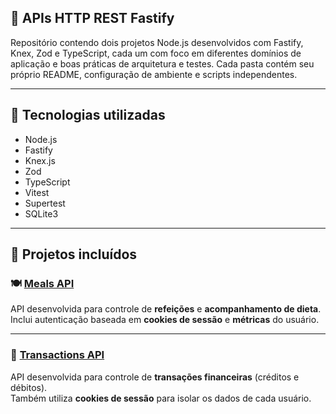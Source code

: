 ## 🧩 APIs HTTP REST Fastify 

Repositório contendo dois projetos Node.js desenvolvidos com Fastify, Knex, Zod e TypeScript,
cada um com foco em diferentes domínios de aplicação e boas práticas de arquitetura e testes.
Cada pasta contém seu próprio README, configuração de ambiente e scripts independentes.

---

## 🚀 Tecnologias utilizadas

- Node.js
- Fastify
- Knex.js
- Zod
- TypeScript
- Vitest
- Supertest
- SQLite3

---

## 🧱 Projetos incluídos

### 🍽️ [Meals API](./meals-api)

API desenvolvida para controle de **refeições** e **acompanhamento de dieta**.  
Inclui autenticação baseada em **cookies de sessão** e **métricas** do usuário.

---

### 💸 [Transactions API](./transactions-api)

API desenvolvida para controle de **transações financeiras** (créditos e débitos).  
Também utiliza **cookies de sessão** para isolar os dados de cada usuário.
